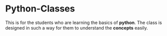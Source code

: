 # Python-Classes
This is for the students who are learning the basics of **python**.
The class is designed in such a way for them to understand the **concepts** easily.
